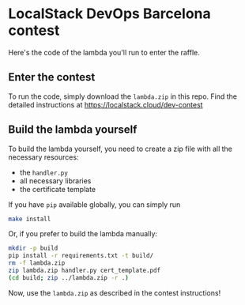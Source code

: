 # LocalStack DevOps Barcelona contest

Here's the code of the lambda you'll run to enter the raffle.

## Enter the contest

To run the code, simply download the `lambda.zip` in this repo.
Find the detailed instructions at https://localstack.cloud/dev-contest

## Build the lambda yourself

To build the lambda yourself, you need to create a zip file with all the necessary resources:

* the `handler.py`
* all necessary libraries
* the certificate template

If you have `pip` available globally, you can simply run

```bash
make install
```

Or, if you prefer to build the lambda manually:

```bash
mkdir -p build
pip install -r requirements.txt -t build/
rm -f lambda.zip
zip lambda.zip handler.py cert_template.pdf
(cd build; zip ../lambda.zip -r .)
```

Now, use the `lambda.zip` as described in the contest instructions!
